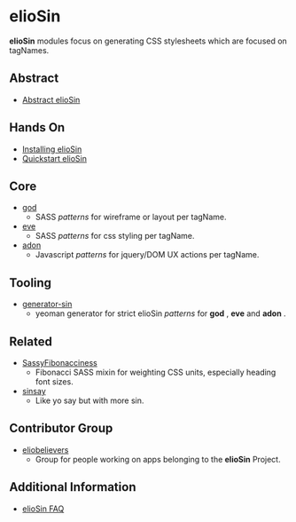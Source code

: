 # elioSin
**elioSin** modules focus on generating CSS stylesheets which are focused on tagNames.
## Abstract
- [Abstract elioSin](abstract.md)
## Hands On
- [Installing elioSin](installing.md)
- [Quickstart elioSin](quickstart.md)
## Core
- [god](https://gitlab.com/eliobelievers/god)
  - SASS _patterns_ for wireframe or layout per tagName.
- [eve](https://gitlab.com/eliobelievers/eve)
  - SASS _patterns_ for css styling per tagName.
- [adon](https://gitlab.com/eliobelievers/adon)
  - Javascript _patterns_ for jquery/DOM UX actions per tagName.
## Tooling
- [generator-sin](https://gitlab.com/eliobelievers/generator-sin)
  - yeoman generator for strict elioSin _patterns_ for  **god** ,  **eve**  and  **adon** .
## Related
- [SassyFibonacciness](https://gitlab.com/elioangels/sassy-fibonacciness)
  - Fibonacci SASS mixin for weighting CSS units, especially heading font sizes.
- [sinsay](https://gitlab.com/elioangels/sinsay)
  - Like yo say but with more sin.
## Contributor Group
- [eliobelievers](https://gitlab.com/eliobelievers)
  - Group for people working on apps belonging to the **elioSin** Project.
## Additional Information
- [elioSin FAQ](faq.md)
